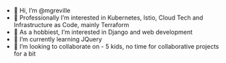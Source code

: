 - 👋 Hi, I’m @mgreville
- 👀 Professionally I’m interested in Kubernetes, Istio, Cloud Tech and Infrastructure as Code, mainly Terraform
- 👀 As a hobbiest, I’m interested in Django and web development
- 🌱 I’m currently learning JQuery
- 💞️ I’m looking to collaborate on - 5 kids, no time for collaborative projects for a bit

<!---
mgreville/mgreville is a ✨ special ✨ repository because its `README.md` (this file) appears on your GitHub profile.
You can click the Preview link to take a look at your changes.
--->
